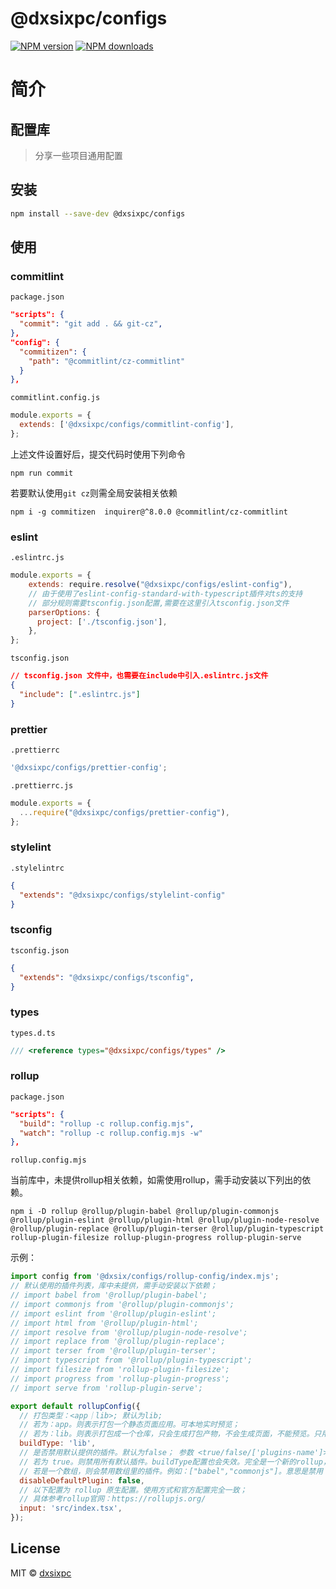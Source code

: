# @dxsixpc/configs

[![NPM version](https://img.shields.io/npm/v/@dxsixpc/configs.svg?style=flat)](https://www.npmjs.com/package/@dxsixpc/configs)
[![NPM downloads](http://img.shields.io/npm/dm/@dxsixpc/configs.svg?style=flat)](https://www.npmjs.com/package/@dxsixpc/configs)

# 简介

## 配置库

> 分享一些项目通用配置



## 安装

```sh
npm install --save-dev @dxsixpc/configs
```


## 使用

### commitlint

`package.json`

```json
"scripts": {
  "commit": "git add . && git-cz",
},
"config": {
  "commitizen": {
    "path": "@commitlint/cz-commitlint"
  }
},
```

`commitlint.config.js`

```js
module.exports = {
  extends: ['@dxsixpc/configs/commitlint-config'],
};
```

上述文件设置好后，提交代码时使用下列命令

```shell
npm run commit
```


若要默认使用`git cz`则需全局安装相关依赖

```shell
npm i -g commitizen  inquirer@^8.0.0 @commitlint/cz-commitlint
```



### eslint

`.eslintrc.js`

```js
module.exports = {
    extends: require.resolve("@dxsixpc/configs/eslint-config"),
  	// 由于使用了eslint-config-standard-with-typescript插件对ts的支持
  	// 部分规则需要tsconfig.json配置,需要在这里引入tsconfig.json文件
    parserOptions: {
      project: ['./tsconfig.json'],
    },
};
```

`tsconfig.json`

```json
// tsconfig.json 文件中，也需要在include中引入.eslintrc.js文件
{
  "include": [".eslintrc.js"]
}
```



### prettier

`.prettierrc`

```js
'@dxsixpc/configs/prettier-config';
```

`.prettierrc.js`

```js
module.exports = {
  ...require("@dxsixpc/configs/prettier-config"),
};
```



### stylelint

`.stylelintrc`

```json
{
  "extends": "@dxsixpc/configs/stylelint-config"
}
```



### tsconfig

`tsconfig.json`

```json
{
  "extends": "@dxsixpc/configs/tsconfig",
}
```



### types

`types.d.ts`

```ts
/// <reference types="@dxsixpc/configs/types" />
```



### rollup

`package.json`

```json
"scripts": {
  "build": "rollup -c rollup.config.mjs",
  "watch": "rollup -c rollup.config.mjs -w"
},
```

`rollup.config.mjs`

当前库中，未提供rollup相关依赖，如需使用rollup，需手动安装以下列出的依赖。

```shell
npm i -D rollup @rollup/plugin-babel @rollup/plugin-commonjs @rollup/plugin-eslint @rollup/plugin-html @rollup/plugin-node-resolve @rollup/plugin-replace @rollup/plugin-terser @rollup/plugin-typescript rollup-plugin-filesize rollup-plugin-progress rollup-plugin-serve
```

示例：

```js
import config from '@dxsix/configs/rollup-config/index.mjs';
// 默认使用的插件列表，库中未提供，需手动安装以下依赖；
// import babel from '@rollup/plugin-babel';
// import commonjs from '@rollup/plugin-commonjs';
// import eslint from '@rollup/plugin-eslint';
// import html from '@rollup/plugin-html';
// import resolve from '@rollup/plugin-node-resolve';
// import replace from '@rollup/plugin-replace';
// import terser from '@rollup/plugin-terser';
// import typescript from '@rollup/plugin-typescript';
// import filesize from 'rollup-plugin-filesize';
// import progress from 'rollup-plugin-progress';
// import serve from 'rollup-plugin-serve';

export default rollupConfig({
  // 打包类型：<app｜lib>; 默认为lib;
  // 若为：app。则表示打包一个静态页面应用。可本地实时预览；
  // 若为：lib。则表示打包成一个仓库，只会生成打包产物，不会生成页面，不能预览。只用来打包；
  buildType: 'lib',
  // 是否禁用默认提供的插件。默认为false； 参数 <true/false/['plugins-name']>
  // 若为 true。则禁用所有默认插件。buildType配置也会失效。完全是一个新的rollup，需要从头开始配置；
  // 若是一个数组，则会禁用数组里的插件。例如：["babel","commonjs"]。意思是禁用 babel和commonjs插件
  disableDefaultPlugin: false,
  // 以下配置为 rollup 原生配置。使用方式和官方配置完全一致；
  // 具体参考rollup官网：https://rollupjs.org/
  input: 'src/index.tsx',
});
```



## License

MIT © [dxsixpc](https://github.com/dxsixpc)


